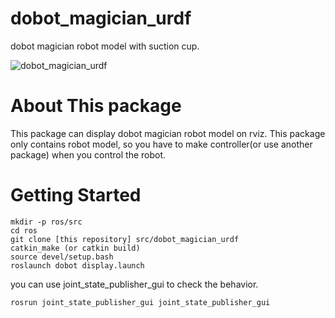 # dobot_magician_urdf

dobot magician robot model with suction cup.

![dobot_magician_urdf](https://user-images.githubusercontent.com/29659091/145319979-ef698dc4-961c-4366-af46-5bacf9f9f4ff.png)


# About This package
This package can display dobot magician robot model on rviz.
This package only contains robot model, so you have to make controller(or use another package) when you control the robot.

# Getting Started
```
mkdir -p ros/src
cd ros
git clone [this repository] src/dobot_magician_urdf
catkin_make (or catkin build)
source devel/setup.bash
roslaunch dobot display.launch
```

you can use joint_state_publisher_gui to check the behavior.
```
rosrun joint_state_publisher_gui joint_state_publisher_gui
```

